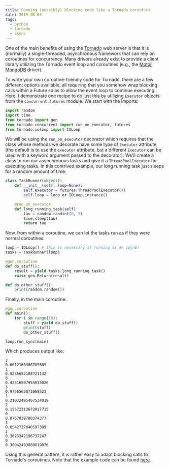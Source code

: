 ```yaml
---
title: Running (possibly) blocking code like a Tornado coroutine
date: 2015-08-03
tags:
  - python
  - tornado
  - async
---
```


One of the main benefits of using the [Tornado] web server is that it is
(normally) a single-threaded, asynchronous framework that can rely on
coroutines for concurrency. Many drivers already exist to provide a
client library utilizing the Tornado event loop and coroutines (e.g.,
the [Motor][] [MongoDB][] driver).

[Tornado]: http://www.tornadoweb.org/en/stable/
[Motor]: https://github.com/mongodb/motor/
[MongoDB]: https://www.mongodb.org/

To write your own coroutine-friendly code for Tornado, there are a few
different options available, all requiring that you somehow wrap
blocking calls within a Future so as to allow the event loop to continue
executing. Here, I demonstrate one recipe to do just this by utilizing
`Executor` objects from the `concurrent.futures` module. We start with
the imports:

```python
import random
import time
from tornado import gen
from tornado.concurrent import run_on_executor, futures
from tornado.ioloop import IOLoop
```

We will be using the `run_on_executor` decorator which requires that the
class whose methods we decorate have some type of `Executor` attribute
(the default is to use the `executor` attribute, but a different
`Executor` can be used with a keyword argument passed to the decorator).
We'll create a class to run our asynchronous tasks and give it a
`ThreadPoolExecutor` for executing tasks. In this contrived example, our
long running task just sleeps for a random amount of time:

```python
class TaskRunner(object):
    def __init__(self, loop=None):
        self.executor = futures.ThreadPoolExecutor(4)
        self.loop = loop or IOLoop.instance()

    @run_on_executor
    def long_running_task(self):
        tau = random.randint(0, 3)
        time.sleep(tau)
        return tau
```

Now, from within a coroutine, we can let the tasks run as if they were
normal coroutines:

```python
loop = IOLoop() # this is necessary if running as an ipynb!
tasks = TaskRunner(loop)

@gen.coroutine
def do_stuff():
    result = yield tasks.long_running_task()
    raise gen.Return(result)

def do_other_stuff():
    print(random.random())
```

Finally, in the main coroutine:

```python
@gen.coroutine
def main():
    for i in range(10):
        stuff = yield do_stuff()
        print(stuff)
        do_other_stuff()

loop.run_sync(main)
```

Which produces output like:

```
3
0.6012166386789509
1
0.9235652108721132
0
0.42316507955015026
3
0.9766563871068523
1
0.21032495467534018
2
0.15572313672917715
0
0.8767039780374377
3
0.6542727048597389
2
0.3623342196737247
0
0.30042493880819876
```

Using this general pattern, it is rather easy to adapt blocking calls
to Tornado's coroutines. Note that the example code can be found
[here](https://gist.github.com/mivade/5966f1b7a995a50ecc55).
